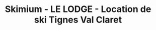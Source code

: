 ---
title: "Skimium - LE LODGE - Location de ski Tignes Val Claret"
url: /tignes/skimium-le-lodge-location-de-ski-tignes-val-claret/
shop: Sport
---